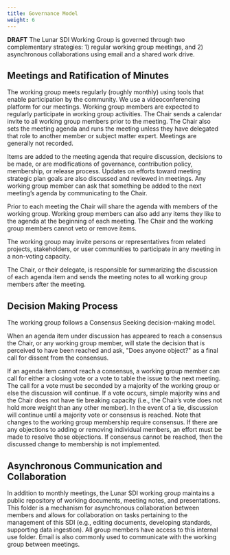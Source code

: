 ```yaml
---
title: Governance Model
weight: 6
---
```


**DRAFT**
The Lunar SDI Working Group is governed through two complementary strategies: 1) regular working group meetings, and 2) asynchronous collaborations using email and a shared work drive. 

## Meetings and Ratification of Minutes
The working group meets regularly (roughly monthly) using tools that enable participation by the community. We use a videoconferencing platform for our meetings. Working group members are expected to regularly participate in working group activities. The Chair sends a calendar invite to all working group members prior to the meeting. The Chair also sets the meeting agenda and runs the meeting unless they have delegated that role to another member or subject matter expert. Meetings are generally not recorded.

Items are added to the meeting agenda that require discussion, decisions to be made, or are modifications of governance, contribution policy, membership, or release process. Updates on efforts toward meeting strategic plan goals are also discussed and reviewed in meetings. Any working group member can ask that something be added to the next meeting’s agenda by communicating to the Chair. 

Prior to each meeting the Chair will share the agenda with members of the working group. Working group members can also add any items they like to the agenda at the beginning of each meeting. The Chair and the working group members cannot veto or remove items.

The working group may invite persons or representatives from related projects, stakeholders, or user communities to participate in any meeting in a non-voting capacity. 

The Chair, or their delegate, is responsible for summarizing the discussion of each agenda item and sends the meeting notes to all working group members after the meeting.


## Decision Making Process
The working group follows a Consensus Seeking decision-making model.

When an agenda item under discussion has appeared to reach a consensus the Chair, or any working group member, will state the decision that is perceived to have been reached and ask, "Does anyone object?" as a final call for dissent from the consensus. 

If an agenda item cannot reach a consensus, a working group member can call for either a closing vote or a vote to table the issue to the next meeting. The call for a vote must be seconded by a majority of the working group or else the discussion will continue.  If a vote occurs, simple majority wins and the Chair does not have tie breaking capacity (i.e., the Chair’s vote does not hold more weight than any other member). In the event of a tie, discussion will continue until a majority vote or consensus is reached. 
Note that changes to the working group membership require consensus. If there are any objections to adding or removing individual members, an effort must be made to resolve those objections. If consensus cannot be reached, then the discussed change to membership is not implemented.

## Asynchronous Communication and Collaboration
In addition to monthly meetings, the Lunar SDI working group maintains a public repository of working documents, meeting notes, and presentations. This folder is a mechanism for asynchronous collaboration between members and allows for collaboration on tasks pertaining to the management of this SDI (e.g., editing documents, developing standards, supporting data ingestion). All group members have access to this internal use folder.  Email is also commonly used to communicate with the working group between meetings.